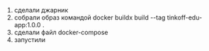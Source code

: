 1. сделали джарник
2. собрали образ командой docker buildx build --tag tinkoff-edu-app:1.0.0 .
3. сделали файл docker-compose
4. запустили 
